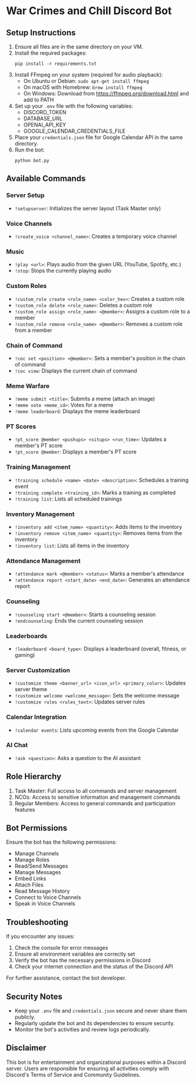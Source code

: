 # War Crimes and Chill Discord Bot

## Setup Instructions

1. Ensure all files are in the same directory on your VM.
2. Install the required packages:
   ```
   pip install -r requirements.txt
   ```
3. Install FFmpeg on your system (required for audio playback):
   - On Ubuntu or Debian: `sudo apt-get install ffmpeg`
   - On macOS with Homebrew: `brew install ffmpeg`
   - On Windows: Download from https://ffmpeg.org/download.html and add to PATH
4. Set up your `.env` file with the following variables:
   - DISCORD_TOKEN
   - DATABASE_URL
   - OPENAI_API_KEY
   - GOOGLE_CALENDAR_CREDENTIALS_FILE
5. Place your `credentials.json` file for Google Calendar API in the same directory.
6. Run the bot:
   ```
   python bot.py
   ```

## Available Commands

### Server Setup
- `!setupserver`: Initializes the server layout (Task Master only)

### Voice Channels
- `!create_voice <channel_name>`: Creates a temporary voice channel

### Music
- `!play <url>`: Plays audio from the given URL (YouTube, Spotify, etc.)
- `!stop`: Stops the currently playing audio

### Custom Roles
- `!custom_role create <role_name> <color_hex>`: Creates a custom role
- `!custom_role delete <role_name>`: Deletes a custom role
- `!custom_role assign <role_name> <@member>`: Assigns a custom role to a member
- `!custom_role remove <role_name> <@member>`: Removes a custom role from a member

### Chain of Command
- `!coc set <position> <@member>`: Sets a member's position in the chain of command
- `!coc view`: Displays the current chain of command

### Meme Warfare
- `!meme submit <title>`: Submits a meme (attach an image)
- `!meme vote <meme_id>`: Votes for a meme
- `!meme leaderboard`: Displays the meme leaderboard

### PT Scores
- `!pt_score @member <pushups> <situps> <run_time>`: Updates a member's PT score
- `!pt_score @member`: Displays a member's PT score

### Training Management
- `!training schedule <name> <date> <description>`: Schedules a training event
- `!training complete <training_id>`: Marks a training as completed
- `!training list`: Lists all scheduled trainings

### Inventory Management
- `!inventory add <item_name> <quantity>`: Adds items to the inventory
- `!inventory remove <item_name> <quantity>`: Removes items from the inventory
- `!inventory list`: Lists all items in the inventory

### Attendance Management
- `!attendance mark <@member> <status>`: Marks a member's attendance
- `!attendance report <start_date> <end_date>`: Generates an attendance report

### Counseling
- `!counseling start <@member>`: Starts a counseling session
- `!endcounseling`: Ends the current counseling session

### Leaderboards
- `!leaderboard <board_type>`: Displays a leaderboard (overall, fitness, or gaming)

### Server Customization
- `!customize theme <banner_url> <icon_url> <primary_color>`: Updates server theme
- `!customize welcome <welcome_message>`: Sets the welcome message
- `!customize rules <rules_text>`: Updates server rules

### Calendar Integration
- `!calendar events`: Lists upcoming events from the Google Calendar

### AI Chat
- `!ask <question>`: Asks a question to the AI assistant

## Role Hierarchy

1. Task Master: Full access to all commands and server management
2. NCOs: Access to sensitive information and management commands
3. Regular Members: Access to general commands and participation features

## Bot Permissions

Ensure the bot has the following permissions:
- Manage Channels
- Manage Roles
- Read/Send Messages
- Manage Messages
- Embed Links
- Attach Files
- Read Message History
- Connect to Voice Channels
- Speak in Voice Channels

## Troubleshooting

If you encounter any issues:
1. Check the console for error messages
2. Ensure all environment variables are correctly set
3. Verify the bot has the necessary permissions in Discord
4. Check your internet connection and the status of the Discord API

For further assistance, contact the bot developer.

## Security Notes

- Keep your `.env` file and `credentials.json` secure and never share them publicly.
- Regularly update the bot and its dependencies to ensure security.
- Monitor the bot's activities and review logs periodically.

## Disclaimer

This bot is for entertainment and organizational purposes within a Discord server. Users are responsible for ensuring all activities comply with Discord's Terms of Service and Community Guidelines.